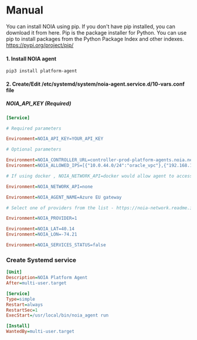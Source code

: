 # Manual
You can install NOIA using pip. If you don't have pip installed, you can download it from here.
Pip is the package installer for Python. You can use pip to install packages from the Python Package Index and other indexes. https://pypi.org/project/pip/
#### 1. Install NOIA agent
`pip3 install platform-agent`
#### 2. Create/Edit /etc/systemd/system/noia-agent.service.d/10-vars.conf file 
##### NOIA_API_KEY (Required)
```ini
[Service]

# Required parameters

Environment=NOIA_API_KEY=YOUR_API_KEY

# Optional parameters

Environment=NOIA_CONTROLLER_URL=controller-prod-platform-agents.noia.network
Environment=NOIA_ALLOWED_IPS=[{"10.0.44.0/24":"oracle_vpc"},{"192.168.111.2/32":"internal"}]

# If using docker , NOIA_NETWORK_API=docker would allow agent to access docker networks for information.

Environment=NOIA_NETWORK_API=none

Environment=NOIA_AGENT_NAME=Azure EU gateway

# Select one of providers from the list - https://noia-network.readme.io/docs/start-noia-agent#section-variables

Environment=NOIA_PROVIDER=1

Environment=NOIA_LAT=40.14
Environment=NOIA_LON=-74.21

Environment=NOIA_SERVICES_STATUS=false
```
### Create Systemd service

```ini
[Unit]
Description=NOIA Platform Agent
After=multi-user.target

[Service]
Type=simple
Restart=always
RestartSec=1
ExecStart=/usr/local/bin/noia_agent run

[Install]
WantedBy=multi-user.target

```

